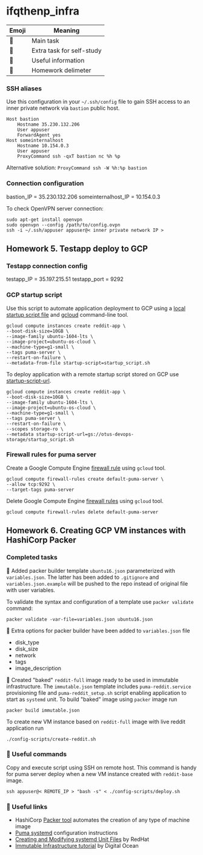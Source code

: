 # ifqthenp_infra

| Emoji | Meaning |
| --- | --- |
| :large_blue_diamond: | Main task |
| :large_orange_diamond: | Extra task for self-study |
| :pushpin: | Useful information |
| :checkered_flag: | Homework delimeter |

### SSH aliases

Use this configuration in your `~/.ssh/config` file to gain SSH access
to an inner private network via `bastion` public host.

```shell
Host bastion
    Hostname 35.230.132.206
    User appuser
    ForwardAgent yes
Host someinternalhost
    Hostname 10.154.0.3
    User appuser
    ProxyCommand ssh -qxT bastion nc %h %p
```

Alternative solution: `ProxyCommand ssh -W %h:%p bastion`

### Connection configuration

bastion_IP = 35.230.132.206
someinternalhost_IP = 10.154.0.3

To check  OpenVPN server connection:

```shell
sudo apt-get install openvpn
sudo openvpn --config /path/to/config.ovpn
ssh -i ~/.ssh/appuser appuser@< inner private network IP >
```

## Homework 5. Testapp deploy to GCP

### Testapp connection config

testapp_IP = 35.197.215.51
testapp_port = 9292

### GCP startup script

Use this script to automate application deployment to GCP using a [local startup script file][1] and [gcloud][2] command-line tool.

```shell
gcloud compute instances create reddit-app \
--boot-disk-size=10GB \
--image-family ubuntu-1604-lts \
--image-project=ubuntu-os-cloud \
--machine-type=g1-small \
--tags puma-server \
--restart-on-failure \
--metadata-from-file startup-script=startup_script.sh
```

To deploy application with a remote startup script stored on GCP use [startup-script-url][3].

```shell
gcloud compute instances create reddit-app \
--boot-disk-size=10GB \
--image-family ubuntu-1604-lts \
--image-project=ubuntu-os-cloud \
--machine-type=g1-small \
--tags puma-server \
--restart-on-failure \
--scopes storage-ro \
--metadata startup-script-url=gs://otus-devops-storage/startup_script.sh
```

### Firewall rules for puma server

Create a Google Compute Engine [firewall rule][4] using `gcloud` tool.

```shell
gcloud compute firewall-rules create default-puma-server \
--allow tcp:9292 \
--target-tags puma-server
```

Delete Google Compute Engine [firewall rules][5] using `gcloud` tool.

```shell
gcloud compute firewall-rules delete default-puma-server
```

[1]: https://cloud.google.com/compute/docs/startupscript#using_a_local_startup_script_file
[2]: https://cloud.google.com/sdk/gcloud/
[3]: https://cloud.google.com/compute/docs/startupscript#cloud-storage
[4]: https://cloud.google.com/sdk/gcloud/reference/compute/firewall-rules/create
[5]: https://cloud.google.com/sdk/gcloud/reference/compute/firewall-rules/delete

## Homework 6. Creating GCP VM instances with HashiCorp Packer

### Completed tasks

:large_blue_diamond: Added packer builder template `ubuntu16.json` parameterized with `variables.json`. The latter has been added to `.gitignore` and `variables.json.example` will be pushed to the repo instead of original file with user variables.

To validate the syntax and configuration of a template use `packer validate` command:

```shell
packer validate -var-file=variables.json ubuntu16.json
```

:large_blue_diamond: Extra options for packer builder have been added to `variables.json` file

- disk_type
- disk_size
- network
- tags
- image_description

:large_orange_diamond: Created "baked" `reddit-full` image ready to be used in immutable infrastructure. The `immutable.json` template includes `puma-reddit.service` provisioning file and `puma-reddit_setup.sh` script enabling application to start as `systemd` unit. To build "baked" image using `packer` image run

```shell
packer build immutable.json
```

To create new VM instance based on `reddit-full` image with live reddit application run

```shell
./config-scripts/create-reddit.sh
```

### :pushpin: Useful commands

Copy and execute script using SSH on remote host. This command is handy for puma server deploy when a new VM instance created with `reddit-base` image.

```shell
ssh appuser@< REMOTE_IP > "bash -s" < ./config-scripts/deploy.sh
```

### :pushpin: Useful links

- HashiCorp [Packer tool][6] automates the creation of any type of machine image
- [Puma systemd][7] configuration instructions
- [Creating and Modifying systemd Unit Files][8] by RedHat
- [Immutable Infrastructure tutorial][9] by Digital Ocean

[6]: https://www.packer.io/downloads.html
[7]: https://github.com/puma/puma/blob/master/docs/systemd.md
[8]: https://access.redhat.com/documentation/en-us/red_hat_enterprise_linux/7/html/system_administrators_guide/sect-managing_services_with_systemd-unit_files
[9]: https://www.digitalocean.com/community/tutorials/what-is-immutable-infrastructure
